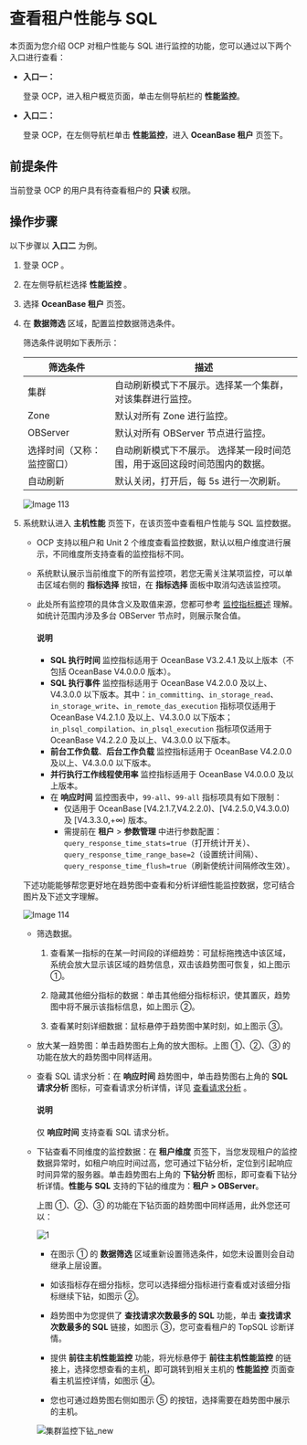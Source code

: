 # 查看租户性能与 SQL

本页面为您介绍 OCP 对租户性能与 SQL 进行监控的功能，您可以通过以下两个入口进行查看：

* **入口一：**

   登录 OCP，进入租户概览页面，单击左侧导航栏的 **性能监控**。

* **入口二：**

   登录 OCP，在左侧导航栏单击 **性能监控**，进入 **OceanBase 租户** 页签下。

## 前提条件

当前登录 OCP 的用户具有待查看租户的 **只读** 权限。

## 操作步骤

以下步骤以 **入口二** 为例。

1. 登录 OCP 。

2. 在左侧导航栏选择 **性能监控** 。

3. 选择 **OceanBase 租户** 页签。

4. 在 **数据筛选** 区域，配置监控数据筛选条件。

   筛选条件说明如下表所示：

   |     筛选条件  |  描述  |
   |---------------|---------|
   | 集群 | 自动刷新模式下不展示。选择某一个集群，对该集群进行监控。  |
   |Zone |默认对所有 Zone 进行监控。|
   |OBServer|默认对所有 OBServer 节点进行监控。|
   | 选择时间（又称：监控窗口） | 自动刷新模式下不展示。 选择某一段时间范围，用于返回这段时间范围内的数据。  |
   |自动刷新  |默认关闭，打开后，每 5s 进行一次刷新。|
  
   ![Image 113](https://obbusiness-private.oss-cn-shanghai.aliyuncs.com/doc/img/ocp/410/%E7%A7%9F%E6%88%B7-%E6%95%B0%E6%8D%AE%E7%AD%9B%E9%80%89.png)
  
5. 系统默认进入 **主机性能** 页签下，在该页签中查看租户性能与 SQL 监控数据。

   * OCP 支持以租户和 Unit 2 个维度查看监控数据，默认以租户维度进行展示，不同维度所支持查看的监控指标不同。
   * 系统默认展示当前维度下的所有监控项，若您无需关注某项监控，可以单击区域右侧的 **指标选择** 按钮，在 **指标选择** 面板中取消勾选该监控项。
   * 此处所有监控项的具体含义及取值来源，您都可参考 [监控指标概述](../../1900.reference-guide/300.monitoring-indicator-reference/100.overview-of-metrics.md) 理解。如统计范围内涉及多台 OBServer 节点时，则展示聚合值。

     <main id="notice" type='notice'>
      <h4>说明</h4>
      <p>
      <ul>
      <li><b>SQL 执行时间</b> 监控指标适用于 OceanBase V3.2.4.1 及以上版本（不包括 OceanBase V4.0.0.0 版本）。</li>
      <li><b>SQL 执行事件</b> 监控指标适用于 OceanBase V4.2.0.0 及以上、V4.3.0.0 以下版本。其中：<code>in_committing</code>、<code>in_storage_read</code>、<code>in_storage_write</code>、<code>in_remote_das_execution</code> 指标项仅适用于 OceanBase V4.2.1.0 及以上、V4.3.0.0 以下版本；<code>in_plsql_compilation</code>、<code>in_plsql_execution</code> 指标项仅适用于 OceanBase V4.2.2.0 及以上、V4.3.0.0 以下版本。</li>
      <li><b>前台工作负载</b>、<b>后台工作负载</b> 监控指标适用于 OceanBase V4.2.0.0 及以上、V4.3.0.0 以下版本。</li>
      <li><b>并行执行工作线程使用率</b> 监控指标适用于 OceanBase V4.0.0.0 及以上版本。</li>
      <li>在 <b>响应时间</b> 监控图表中，<code>99-all</code>、<code>99-all</code> 指标项具有如下限制：<ul><li>仅适用于 OceanBase [V4.2.1.7,V4.2.2.0)、[V4.2.5.0,V4.3.0.0) 及 [V4.3.3.0,+∞) 版本。</li><li>需提前在 <b>租户</b> > <b>参数管理</b> 中进行参数配置：<code>query_response_time_stats=true</code>（打开统计开关）、<code>query_response_time_range_base=2</code>（设置统计间隔）、<code>query_response_time_flush=true</code>（刷新使统计间隔修改生效）。</li></ul></li>
      </ul></p>
      </main>

   下述功能能够帮您更好地在趋势图中查看和分析详细性能监控数据，您可结合图片及下述文字理解。

   ![Image 114](https://obbusiness-private.oss-cn-shanghai.aliyuncs.com/doc/img/ocp/410/%E7%A7%9F%E6%88%B7-sql%E6%80%A7%E8%83%BD.png)

   * 筛选数据。

     1. 查看某一指标的在某一时间段的详细趋势：可鼠标拖拽选中该区域，系统会放大显示该区域的趋势信息，双击该趋势图可恢复，如上图示 ①。

     2. 隐藏其他细分指标的数据：单击其他细分指标标识，使其置灰，趋势图中将不展示该指标信息，如上图示 ②。

     3. 查看某时刻详细数据：鼠标悬停于趋势图中某时刻，如上图示 ③。

   * 放大某一趋势图：单击趋势图右上角的放大图标。上图 ①、②、③ 的功能在放大的趋势图中同样适用。

   * 查看 SQL 请求分析：在 **响应时间** 趋势图中，单击趋势图右上角的 **SQL 请求分析** 图标，可查看请求分析详情，详见 [查看请求分析](../../1000.diagnosis-and-tuning-fuctions/100.manage-sql-diagnosis/1300.view-request-analysis.md) 。

        <main id="notice" type='explain'>
        <h4>说明</h4>
        <p>仅 <strong>响应时间</strong> 支持查看 SQL 请求分析。</p>
        </main>

   * 下钻查看不同维度的监控数据：在 **租户维度** 页签下，当您发现租户的监控数据异常时，如租户响应时间过高，您可通过下钻分析，定位到引起响应时间异常的服务器。单击趋势图右上角的 **下钻分析** 图标，即可查看下钻分析详情。**性能与 SQL** 支持的下钻的维度为：**租户 \> OBServer**。

       上图 ①、②、③ 的功能在下钻页面的趋势图中同样适用，此外您还可以：

       ![1](https://obbusiness-private.oss-cn-shanghai.aliyuncs.com/doc/img/ocp/410/%E7%A7%9F%E6%88%B7-%E4%B8%8B%E9%92%BB.png)

       * 在图示 ① 的 **数据筛选** 区域重新设置筛选条件，如您未设置则会自动继承上层设置。

       * 如该指标存在细分指标，您可以选择细分指标进行查看或对该细分指标继续下钻，如图示 ②。

       * 趋势图中为您提供了 **查找请求次数最多的 SQL** 功能，单击 **查找请求次数最多的 SQL** 链接，如图示 ③，您可查看租户的 TopSQL 诊断详情。

       * 提供 **前往主机性能监控** 功能，将光标悬停于 **前往主机性能监控** 的链接上，选择您想查看的主机，即可跳转到相关主机的 **性能监控** 页面查看主机监控详情，如图示 ④。

       * 您也可通过趋势图右侧如图示 ⑤ 的按钮，选择需要在趋势图中展示的主机。

       ![集群监控下钻_new](https://obbusiness-private.oss-cn-shanghai.aliyuncs.com/doc/img/ocp/421/%E5%9B%BE%E7%89%87.gif)
